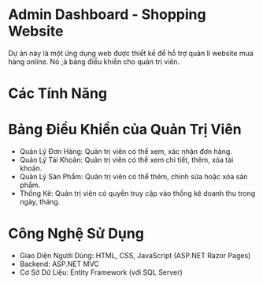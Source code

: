 # Admin Dashboard - Shopping Website
Dự án này là một ứng dụng web được thiết kế để hỗ trợ quản lí website mua hàng online. Nó ;à bảng điều khiển cho quản trị viên.

# Các Tính Năng

# Bảng Điều Khiển của Quản Trị Viên
- Quản Lý Đơn Hàng: Quản trị viên có thể xem, xác nhận đơn hàng.
- Quản Lý Tài Khoản: Quản trị viên có thể xem chi tiết, thêm, xóa tài khoản.
- Quản Lý Sản Phẩm: Quản trị viên có thể thêm, chỉnh sửa hoặc xóa sản phẩm.
- Thống Kê: Quản trị viên có quyền truy cập vào thống kê doanh thu trong ngày, tháng.

# Công Nghệ Sử Dụng
- Giao Diện Người Dùng: HTML, CSS, JavaScript (ASP.NET Razor Pages)
- Backend: ASP.NET MVC
- Cơ Sở Dữ Liệu: Entity Framework (với SQL Server)
